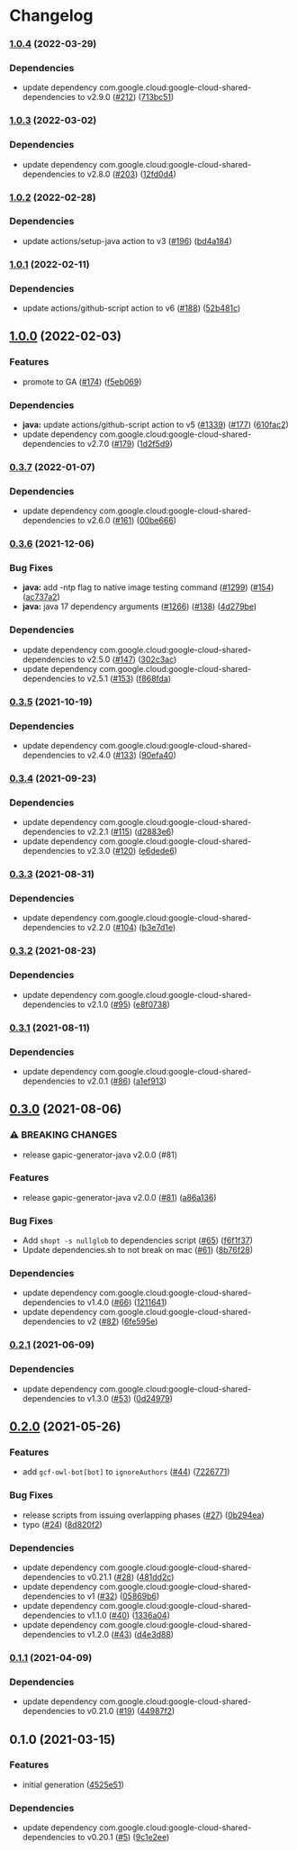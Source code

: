 # Changelog

### [1.0.4](https://github.com/googleapis/java-managed-identities/compare/v1.0.3...v1.0.4) (2022-03-29)


### Dependencies

* update dependency com.google.cloud:google-cloud-shared-dependencies to v2.9.0 ([#212](https://github.com/googleapis/java-managed-identities/issues/212)) ([713bc51](https://github.com/googleapis/java-managed-identities/commit/713bc51770b6771d0bde4293d064e9aae9eddd21))

### [1.0.3](https://github.com/googleapis/java-managed-identities/compare/v1.0.2...v1.0.3) (2022-03-02)


### Dependencies

* update dependency com.google.cloud:google-cloud-shared-dependencies to v2.8.0 ([#203](https://github.com/googleapis/java-managed-identities/issues/203)) ([12fd0d4](https://github.com/googleapis/java-managed-identities/commit/12fd0d40efaa53092f8676afed475977c767f70c))

### [1.0.2](https://github.com/googleapis/java-managed-identities/compare/v1.0.1...v1.0.2) (2022-02-28)


### Dependencies

* update actions/setup-java action to v3 ([#196](https://github.com/googleapis/java-managed-identities/issues/196)) ([bd4a184](https://github.com/googleapis/java-managed-identities/commit/bd4a1845b0122269185bdfbf7232457ad596d8a2))

### [1.0.1](https://github.com/googleapis/java-managed-identities/compare/v1.0.0...v1.0.1) (2022-02-11)


### Dependencies

* update actions/github-script action to v6 ([#188](https://github.com/googleapis/java-managed-identities/issues/188)) ([52b481c](https://github.com/googleapis/java-managed-identities/commit/52b481c98a048d53cb87da34e97f81b859961d30))

## [1.0.0](https://github.com/googleapis/java-managed-identities/compare/v0.3.7...v1.0.0) (2022-02-03)


### Features

* promote to GA ([#174](https://github.com/googleapis/java-managed-identities/issues/174)) ([f5eb069](https://github.com/googleapis/java-managed-identities/commit/f5eb06949fa7a0f0a31c47e3a642470682660905))


### Dependencies

* **java:** update actions/github-script action to v5 ([#1339](https://github.com/googleapis/java-managed-identities/issues/1339)) ([#177](https://github.com/googleapis/java-managed-identities/issues/177)) ([610fac2](https://github.com/googleapis/java-managed-identities/commit/610fac2ef8d99541748504e514db410bc5c424fc))
* update dependency com.google.cloud:google-cloud-shared-dependencies to v2.7.0 ([#179](https://github.com/googleapis/java-managed-identities/issues/179)) ([1d2f5d9](https://github.com/googleapis/java-managed-identities/commit/1d2f5d9303157c41cd0b586984a6a4c254fd9bc0))

### [0.3.7](https://www.github.com/googleapis/java-managed-identities/compare/v0.3.6...v0.3.7) (2022-01-07)


### Dependencies

* update dependency com.google.cloud:google-cloud-shared-dependencies to v2.6.0 ([#161](https://www.github.com/googleapis/java-managed-identities/issues/161)) ([00be666](https://www.github.com/googleapis/java-managed-identities/commit/00be6662fd12f0d5227d67f498b7699c6561df61))

### [0.3.6](https://www.github.com/googleapis/java-managed-identities/compare/v0.3.5...v0.3.6) (2021-12-06)


### Bug Fixes

* **java:** add -ntp flag to native image testing command ([#1299](https://www.github.com/googleapis/java-managed-identities/issues/1299)) ([#154](https://www.github.com/googleapis/java-managed-identities/issues/154)) ([ac737a2](https://www.github.com/googleapis/java-managed-identities/commit/ac737a2d26fdcc688aedbfad31f431258a010b49))
* **java:** java 17 dependency arguments ([#1266](https://www.github.com/googleapis/java-managed-identities/issues/1266)) ([#138](https://www.github.com/googleapis/java-managed-identities/issues/138)) ([4d279be](https://www.github.com/googleapis/java-managed-identities/commit/4d279be88b0e326b005ca507b4a041fc982bc992))


### Dependencies

* update dependency com.google.cloud:google-cloud-shared-dependencies to v2.5.0 ([#147](https://www.github.com/googleapis/java-managed-identities/issues/147)) ([302c3ac](https://www.github.com/googleapis/java-managed-identities/commit/302c3acc30fac124f4b82e0ed40b67b708f494cc))
* update dependency com.google.cloud:google-cloud-shared-dependencies to v2.5.1 ([#153](https://www.github.com/googleapis/java-managed-identities/issues/153)) ([f868fda](https://www.github.com/googleapis/java-managed-identities/commit/f868fda7b7da033ee3868ec624ffda7abf2c91d4))

### [0.3.5](https://www.github.com/googleapis/java-managed-identities/compare/v0.3.4...v0.3.5) (2021-10-19)


### Dependencies

* update dependency com.google.cloud:google-cloud-shared-dependencies to v2.4.0 ([#133](https://www.github.com/googleapis/java-managed-identities/issues/133)) ([90efa40](https://www.github.com/googleapis/java-managed-identities/commit/90efa40e5d6e119f0ec206cbe3531477f9516d7e))

### [0.3.4](https://www.github.com/googleapis/java-managed-identities/compare/v0.3.3...v0.3.4) (2021-09-23)


### Dependencies

* update dependency com.google.cloud:google-cloud-shared-dependencies to v2.2.1 ([#115](https://www.github.com/googleapis/java-managed-identities/issues/115)) ([d2883e6](https://www.github.com/googleapis/java-managed-identities/commit/d2883e62a79bd0c3accb1feecbce97c5d3b3fe50))
* update dependency com.google.cloud:google-cloud-shared-dependencies to v2.3.0 ([#120](https://www.github.com/googleapis/java-managed-identities/issues/120)) ([e6dede6](https://www.github.com/googleapis/java-managed-identities/commit/e6dede650de147f19c2cf7a855f90939dee28900))

### [0.3.3](https://www.github.com/googleapis/java-managed-identities/compare/v0.3.2...v0.3.3) (2021-08-31)


### Dependencies

* update dependency com.google.cloud:google-cloud-shared-dependencies to v2.2.0 ([#104](https://www.github.com/googleapis/java-managed-identities/issues/104)) ([b3e7d1e](https://www.github.com/googleapis/java-managed-identities/commit/b3e7d1e976e0e5a75af0c95e2bc529ae1b67a80a))

### [0.3.2](https://www.github.com/googleapis/java-managed-identities/compare/v0.3.1...v0.3.2) (2021-08-23)


### Dependencies

* update dependency com.google.cloud:google-cloud-shared-dependencies to v2.1.0 ([#95](https://www.github.com/googleapis/java-managed-identities/issues/95)) ([e8f0738](https://www.github.com/googleapis/java-managed-identities/commit/e8f073861e0d551b13a9d7e9e2cea2b574b784c9))

### [0.3.1](https://www.github.com/googleapis/java-managed-identities/compare/v0.3.0...v0.3.1) (2021-08-11)


### Dependencies

* update dependency com.google.cloud:google-cloud-shared-dependencies to v2.0.1 ([#86](https://www.github.com/googleapis/java-managed-identities/issues/86)) ([a1ef913](https://www.github.com/googleapis/java-managed-identities/commit/a1ef913d8b9eaf758fa7267f84a33fe4261a7906))

## [0.3.0](https://www.github.com/googleapis/java-managed-identities/compare/v0.2.1...v0.3.0) (2021-08-06)


### ⚠ BREAKING CHANGES

* release gapic-generator-java v2.0.0 (#81)

### Features

* release gapic-generator-java v2.0.0 ([#81](https://www.github.com/googleapis/java-managed-identities/issues/81)) ([a86a136](https://www.github.com/googleapis/java-managed-identities/commit/a86a136a0f0514d025b6c55acca2dde1d662ec62))


### Bug Fixes

* Add `shopt -s nullglob` to dependencies script ([#65](https://www.github.com/googleapis/java-managed-identities/issues/65)) ([f6f1f37](https://www.github.com/googleapis/java-managed-identities/commit/f6f1f37255b19a979504f2652a05d3813c66f5e8))
* Update dependencies.sh to not break on mac ([#61](https://www.github.com/googleapis/java-managed-identities/issues/61)) ([8b76f28](https://www.github.com/googleapis/java-managed-identities/commit/8b76f2804fd3130e039992cf4e358fc7c431cb64))


### Dependencies

* update dependency com.google.cloud:google-cloud-shared-dependencies to v1.4.0 ([#66](https://www.github.com/googleapis/java-managed-identities/issues/66)) ([1211641](https://www.github.com/googleapis/java-managed-identities/commit/1211641aa7b0d84ef2338e2f62dfc87b13402810))
* update dependency com.google.cloud:google-cloud-shared-dependencies to v2 ([#82](https://www.github.com/googleapis/java-managed-identities/issues/82)) ([6fe595e](https://www.github.com/googleapis/java-managed-identities/commit/6fe595e7e5261db630a6acf97bfc39182a9d7fdc))

### [0.2.1](https://www.github.com/googleapis/java-managed-identities/compare/v0.2.0...v0.2.1) (2021-06-09)


### Dependencies

* update dependency com.google.cloud:google-cloud-shared-dependencies to v1.3.0 ([#53](https://www.github.com/googleapis/java-managed-identities/issues/53)) ([0d24979](https://www.github.com/googleapis/java-managed-identities/commit/0d2497995369aeb0a7c7b5f28e14e8a5ede109fb))

## [0.2.0](https://www.github.com/googleapis/java-managed-identities/compare/v0.1.1...v0.2.0) (2021-05-26)


### Features

* add `gcf-owl-bot[bot]` to `ignoreAuthors` ([#44](https://www.github.com/googleapis/java-managed-identities/issues/44)) ([7226771](https://www.github.com/googleapis/java-managed-identities/commit/7226771785aaa09b89960b89e739250d54e87e6c))


### Bug Fixes

* release scripts from issuing overlapping phases ([#27](https://www.github.com/googleapis/java-managed-identities/issues/27)) ([0b294ea](https://www.github.com/googleapis/java-managed-identities/commit/0b294eac79288fdc2b50861a273552ec98a26da1))
* typo ([#24](https://www.github.com/googleapis/java-managed-identities/issues/24)) ([8d820f2](https://www.github.com/googleapis/java-managed-identities/commit/8d820f2b025364272e5bfc2cb1297275d751aa3a))


### Dependencies

* update dependency com.google.cloud:google-cloud-shared-dependencies to v0.21.1 ([#28](https://www.github.com/googleapis/java-managed-identities/issues/28)) ([481dd2c](https://www.github.com/googleapis/java-managed-identities/commit/481dd2cd0e3d5589286e2dad6ed3f4d61db97e04))
* update dependency com.google.cloud:google-cloud-shared-dependencies to v1 ([#32](https://www.github.com/googleapis/java-managed-identities/issues/32)) ([05869b6](https://www.github.com/googleapis/java-managed-identities/commit/05869b68b16474f9af941ed94a7528b67ce54409))
* update dependency com.google.cloud:google-cloud-shared-dependencies to v1.1.0 ([#40](https://www.github.com/googleapis/java-managed-identities/issues/40)) ([1336a04](https://www.github.com/googleapis/java-managed-identities/commit/1336a049fbca7679ac817b8bfd212f58cddbcac8))
* update dependency com.google.cloud:google-cloud-shared-dependencies to v1.2.0 ([#43](https://www.github.com/googleapis/java-managed-identities/issues/43)) ([d4e3d88](https://www.github.com/googleapis/java-managed-identities/commit/d4e3d881984eaf720dd4c53f7d3f125cd757df9d))

### [0.1.1](https://www.github.com/googleapis/java-managed-identities/compare/v0.1.0...v0.1.1) (2021-04-09)


### Dependencies

* update dependency com.google.cloud:google-cloud-shared-dependencies to v0.21.0 ([#19](https://www.github.com/googleapis/java-managed-identities/issues/19)) ([44987f2](https://www.github.com/googleapis/java-managed-identities/commit/44987f257a5e2c7dab59c7b765949d1d354e3b4c))

## 0.1.0 (2021-03-15)


### Features

* initial generation ([4525e51](https://www.github.com/googleapis/java-managed-identities/commit/4525e51d824f3cf5735242f6ec499fde1d0cac64))


### Dependencies

* update dependency com.google.cloud:google-cloud-shared-dependencies to v0.20.1 ([#5](https://www.github.com/googleapis/java-managed-identities/issues/5)) ([9c1e2ee](https://www.github.com/googleapis/java-managed-identities/commit/9c1e2ee73a87b933c14bf3cbe3c523d7e1b98bb9))
